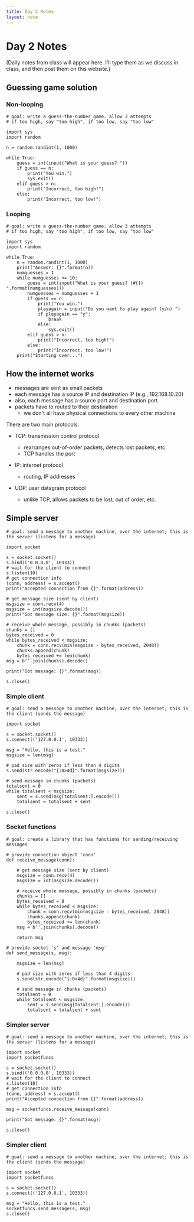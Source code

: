 ```yaml
---
title: Day 2 Notes
layout: note
---
```


# Day 2 Notes

(Daily notes from class will appear here. I'll type them as we discuss in class, and then post them on this website.)

## Guessing game solution

### Non-looping

```
# goal: write a guess-the-number game. allow 3 attempts
# if too high, say "too high", if too low, say "too low"

import sys
import random

n = random.randint(1, 1000)

while True:
    guess = int(input("What is your guess? "))
    if guess == n:
        print("You win.")
        sys.exit()
    elif guess > n:
        print("Incorrect, too high!")
    else:
        print("Incorrect, too low!")
```

### Looping

```
# goal: write a guess-the-number game. allow 3 attempts
# if too high, say "too high", if too low, say "too low"

import sys
import random

while True:
    n = random.randint(1, 1000)
    print("Answer: {}".format(n))
    numguesses = 1
    while numguesses <= 10:
        guess = int(input("What is your guess? (#{}) ".format(numguesses)))
        numguesses = numguesses + 1
        if guess == n:
            print("You win.")
            playagain = input("Do you want to play again? (y/n) ")
            if playagain == "y":
                break
            else:
                sys.exit()
        elif guess > n:
            print("Incorrect, too high!")
        else:
            print("Incorrect, too low!")
    print("Starting over...")
```

## How the internet works

- messages are sent as small packets
- each message has a source IP and destination IP (e.g., 192.168.10.20)
- also, each message has a source port and destination port
- packets have to routed to their destination
  - we don't all have physical connections to every other machine

There are two main protocols:

- TCP: transmission control protocol
  - rearranges out-of-order packets, detects lost packets, etc.
  - TCP handles the port

- IP: internet protocol
  - routing, IP addresses

- UDP: user datagram protocol
  - unlike TCP, allows packets to be lost, out of order, etc.

## Simple server

```
# goal: send a message to another machine, over the internet; this is the server (listens for a message)

import socket

s = socket.socket()
s.bind(('0.0.0.0', 10333))
# wait for the client to connect
s.listen(10)
# get connection info
(conn, address) = s.accept()
print("Accepted connection from {}".format(address))

# get message size (sent by client)
msgsize = conn.recv(4)
msgsize = int(msgsize.decode())
print("Got message size: {}".format(msgsize))

# receive whole message, possibly in chunks (packets)
chunks = []
bytes_received = 0
while bytes_received < msgsize:
    chunk = conn.recv(min(msgsize - bytes_received, 2048))
    chunks.append(chunk)
    bytes_received += len(chunk)
msg = b''.join(chunks).decode()

print("Got message: {}".format(msg))

s.close()
```

### Simple client

```
# goal: send a message to another machine, over the internet; this is the client (sends the message)

import socket

s = socket.socket()
s.connect(('127.0.0.1', 10333))

msg = "Hello, this is a test."
msgsize = len(msg)

# pad size with zeros if less than 4 digits
s.send(str.encode("{:0>4d}".format(msgsize)))

# send message in chunks (packets)
totalsent = 0
while totalsent < msgsize:
    sent = s.send(msg[totalsent:].encode())
    totalsent = totalsent + sent

s.close()
```

### Socket functions

```
# goal: create a library that has functions for sending/receiving messages

# provide connection object 'conn'
def receive_message(conn):

    # get message size (sent by client)
    msgsize = conn.recv(4)
    msgsize = int(msgsize.decode())

    # receive whole message, possibly in chunks (packets)
    chunks = []
    bytes_received = 0
    while bytes_received < msgsize:
        chunk = conn.recv(min(msgsize - bytes_received, 2048))
        chunks.append(chunk)
        bytes_received += len(chunk)
    msg = b''.join(chunks).decode()

    return msg

# provide socket 's' and message 'msg'
def send_message(s, msg):

    msgsize = len(msg)

    # pad size with zeros if less than 4 digits
    s.send(str.encode("{:0>4d}".format(msgsize)))

    # send message in chunks (packets)
    totalsent = 0
    while totalsent < msgsize:
        sent = s.send(msg[totalsent:].encode())
        totalsent = totalsent + sent
```

### Simpler server

```
# goal: send a message to another machine, over the internet; this is the server (listens for a message)

import socket
import socketfuncs

s = socket.socket()
s.bind(('0.0.0.0', 10333))
# wait for the client to connect
s.listen(10)
# get connection info
(conn, address) = s.accept()
print("Accepted connection from {}".format(address))

msg = socketfuncs.receive_message(conn)

print("Got message: {}".format(msg))

s.close()
```

### Simpler client

```
# goal: send a message to another machine, over the internet; this is the client (sends the message)

import socket
import socketfuncs

s = socket.socket()
s.connect(('127.0.0.1', 10333))

msg = "Hello, this is a test."
socketfuncs.send_message(s, msg)
s.close()
```


